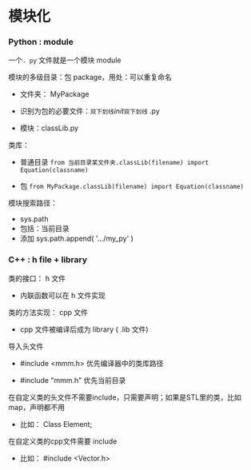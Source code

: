 # 模块化

### Python : module

一个`. py` 文件就是一个模块 module

模块的多级目录：包 package，用处：可以重复命名

* 文件夹： MyPackage

* 识别为包的必要文件：`双下划线`_init_`双下划线` .py

* 模块：classLib.py

类库：

* 普通目录      `from 当前目录某文件夹.classLib(filename) import Equation(classname)`

* 包         `from MyPackage.classLib(filename) import Equation(classname)`

模块搜索路径：

* sys.path
* 包括：当前目录
* 添加     sys.path.append\( '.../my\_py' \)

### C++ : h file + library

类的接口： h 文件

* 内联函数可以在 h 文件实现

类的方法实现： cpp 文件

* cpp 文件被编译后成为 library \( .lib 文件\)

导入头文件

* \#include &lt;mmm.h&gt;     优先编译器中的类库路径

* \#include "mmm.h"        优先当前目录

在自定义类的头文件不需要include，只需要声明；如果是STL里的类，比如map，声明都不用

* 比如： Class Element; 

在自定义类的cpp文件需要 include

* 比如： \#include &lt;Vector.h&gt;




